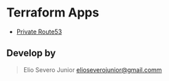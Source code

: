 # Terraform Apps

* [Private Route53](./apps/private-route53/README.md)

## Develop by

> Elio Severo Junior <elioseverojunior@gmail.comm>
